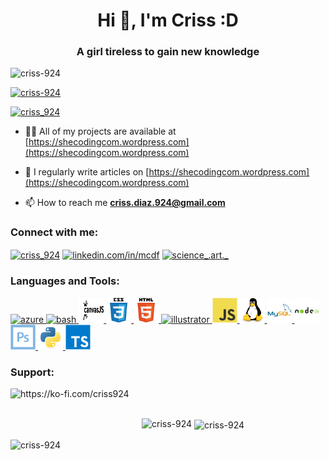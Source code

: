 <h1 align="center">Hi 👋, I'm Criss :D</h1>
<h3 align="center">A girl tireless to gain new knowledge</h3>

<p align="left"> <img src="https://komarev.com/ghpvc/?username=criss-924&label=Profile%20views&color=0e75b6&style=flat" alt="criss-924" /> </p>

<p align="left"> <a href="https://github.com/ryo-ma/github-profile-trophy"><img src="https://github-profile-trophy.vercel.app/?username=criss-924" alt="criss-924" /></a> </p>

<p align="left"> <a href="https://twitter.com/criss_924" target="blank"><img src="https://img.shields.io/twitter/follow/criss_924?logo=twitter&style=for-the-badge" alt="criss_924" /></a> </p>

- 👨‍💻 All of my projects are available at [https://shecodingcom.wordpress.com](https://shecodingcom.wordpress.com)

- 📝 I regularly write articles on [https://shecodingcom.wordpress.com](https://shecodingcom.wordpress.com)

- 📫 How to reach me **criss.diaz.924@gmail.com**

<h3 align="left">Connect with me:</h3>
<p align="left">
<a href="https://twitter.com/criss_924" target="blank"><img align="center" src="https://raw.githubusercontent.com/rahuldkjain/github-profile-readme-generator/master/src/images/icons/Social/twitter.svg" alt="criss_924" height="30" width="40" /></a>
<a href="https://linkedin.com/in/linkedin.com/in/mcdf" target="blank"><img align="center" src="https://raw.githubusercontent.com/rahuldkjain/github-profile-readme-generator/master/src/images/icons/Social/linked-in-alt.svg" alt="linkedin.com/in/mcdf" height="30" width="40" /></a>
<a href="https://instagram.com/science_.art._" target="blank"><img align="center" src="https://raw.githubusercontent.com/rahuldkjain/github-profile-readme-generator/master/src/images/icons/Social/instagram.svg" alt="science_.art._" height="30" width="40" /></a>
</p>

<h3 align="left">Languages and Tools:</h3>
<p align="left"> <a href="https://azure.microsoft.com/en-in/" target="_blank" rel="noreferrer"> <img src="https://www.vectorlogo.zone/logos/microsoft_azure/microsoft_azure-icon.svg" alt="azure" width="40" height="40"/> </a> <a href="https://www.gnu.org/software/bash/" target="_blank" rel="noreferrer"> <img src="https://www.vectorlogo.zone/logos/gnu_bash/gnu_bash-icon.svg" alt="bash" width="40" height="40"/> </a> <a href="https://canvasjs.com" target="_blank" rel="noreferrer"> <img src="https://raw.githubusercontent.com/Hardik0307/Hardik0307/master/assets/canvasjs-charts.svg" alt="canvasjs" width="40" height="40"/> </a> <a href="https://www.w3schools.com/css/" target="_blank" rel="noreferrer"> <img src="https://raw.githubusercontent.com/devicons/devicon/master/icons/css3/css3-original-wordmark.svg" alt="css3" width="40" height="40"/> </a> <a href="https://www.w3.org/html/" target="_blank" rel="noreferrer"> <img src="https://raw.githubusercontent.com/devicons/devicon/master/icons/html5/html5-original-wordmark.svg" alt="html5" width="40" height="40"/> </a> <a href="https://www.adobe.com/in/products/illustrator.html" target="_blank" rel="noreferrer"> <img src="https://www.vectorlogo.zone/logos/adobe_illustrator/adobe_illustrator-icon.svg" alt="illustrator" width="40" height="40"/> </a> <a href="https://developer.mozilla.org/en-US/docs/Web/JavaScript" target="_blank" rel="noreferrer"> <img src="https://raw.githubusercontent.com/devicons/devicon/master/icons/javascript/javascript-original.svg" alt="javascript" width="40" height="40"/> </a> <a href="https://www.linux.org/" target="_blank" rel="noreferrer"> <img src="https://raw.githubusercontent.com/devicons/devicon/master/icons/linux/linux-original.svg" alt="linux" width="40" height="40"/> </a> <a href="https://www.mysql.com/" target="_blank" rel="noreferrer"> <img src="https://raw.githubusercontent.com/devicons/devicon/master/icons/mysql/mysql-original-wordmark.svg" alt="mysql" width="40" height="40"/> </a> <a href="https://nodejs.org" target="_blank" rel="noreferrer"> <img src="https://raw.githubusercontent.com/devicons/devicon/master/icons/nodejs/nodejs-original-wordmark.svg" alt="nodejs" width="40" height="40"/> </a> <a href="https://www.photoshop.com/en" target="_blank" rel="noreferrer"> <img src="https://raw.githubusercontent.com/devicons/devicon/master/icons/photoshop/photoshop-line.svg" alt="photoshop" width="40" height="40"/> </a> <a href="https://www.python.org" target="_blank" rel="noreferrer"> <img src="https://raw.githubusercontent.com/devicons/devicon/master/icons/python/python-original.svg" alt="python" width="40" height="40"/> </a> <a href="https://www.typescriptlang.org/" target="_blank" rel="noreferrer"> <img src="https://raw.githubusercontent.com/devicons/devicon/master/icons/typescript/typescript-original.svg" alt="typescript" width="40" height="40"/> </a> </p>

<h3 align="left">Support:</h3>
<p><a href="https://www.buymeacoffee.com/https://ko-fi.com/criss924"> <img align="left" src="https://cdn.buymeacoffee.com/buttons/v2/default-yellow.png" height="50" width="210" alt="https://ko-fi.com/criss924" /></a></p><br><br>

<p><img align="left" src="https://github-readme-stats.vercel.app/api/top-langs?username=criss-924&show_icons=true&locale=en&layout=compact" alt="criss-924" /></p>

<p>&nbsp;<img align="center" src="https://github-readme-stats.vercel.app/api?username=criss-924&show_icons=true&locale=en" alt="criss-924" /></p>

<p><img align="center" src="https://github-readme-streak-stats.herokuapp.com/?user=criss-924&" alt="criss-924" /></p>
